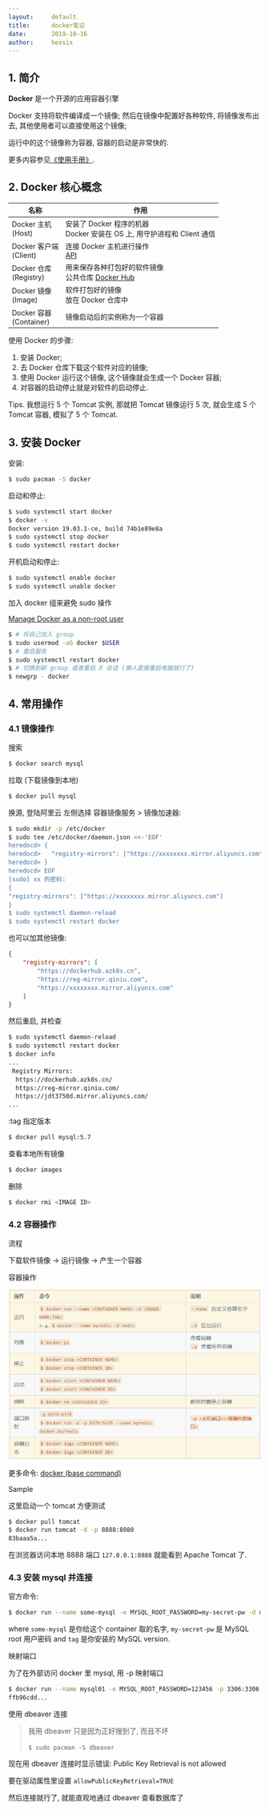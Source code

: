 ```yaml
---
layout:     default
title:      docker笔记
date:       2019-10-16
author:     hexsix
---
```


## 1. 简介

**Docker** 是一个开源的应用容器引擎

Docker 支持将软件编译成一个镜像; 然后在镜像中配置好各种软件, 将镜像发布出去, 其他使用者可以直接使用这个镜像;

运行中的这个镜像称为容器, 容器的启动是非常快的.

更多内容参见[《使用手册》](https://yeasy.gitbooks.io/docker_practice/image/).

## 2. Docker 核心概念

| 名称                         | 作用                                                         |
| ---------------------------- | ------------------------------------------------------------ |
| Docker 主机<br />(Host)      | 安装了 Docker 程序的机器<br />Docker 安装在 OS 上, 用守护进程和 Client 通信 |
| Docker 客户端<br />(Client)  | 连接 Docker 主机进行操作<br />[API](https://docs.docker.com/reference/api/docker_remote_api) |
| Docker 仓库<br />(Registry)  | 用来保存各种打包好的软件镜像<br />公共仓库 [Docker Hub](https://hub.docker.com) |
| Docker 镜像<br />(Image)     | 软件打包好的镜像<br />放在 Docker 仓库中                     |
| Docker 容器<br />(Container) | 镜像启动后的实例称为一个容器                                 |

使用 Docker 的步骤:

1. 安装 Docker;
2. 去 Docker 仓库下载这个软件对应的镜像;
3. 使用 Docker 运行这个镜像, 这个镜像就会生成一个 Docker 容器;
4. 对容器的启动停止就是对软件的启动停止.

Tips. 我想运行 5 个 Tomcat 实例, 那就把 Tomcat 镜像运行 5 次, 就会生成 5 个 Tomcat 容器, 模拟了 5 个 Tomcat.

## 3. 安装 Docker

安装:

```bash
$ sudo pacman -S docker
```

启动和停止:

```bash
$ sudo systemctl start docker
$ docker -v
Docker version 19.03.1-ce, build 74b1e89e8a
$ sudo systemctl stop docker
$ sudo systemctl restart docker
```

开机启动和停止:

```bash
$ sudo systemctl enable docker
$ sudo systemctl unable docker
```

加入 docker 组来避免 sudo 操作

[Manage Docker as a non-root user](https://docs.docker.com/install/linux/linux-postinstall/)

```bash
$ # 将自己加入 group
$ sudo usermod -aG docker $USER
$ # 重启服务
$ sudo systemctl restart docker
$ # 切换到新 group 或者重启 X 会话 (懒人直接重启电脑就行了)
$ newgrp - docker
```

## 4. 常用操作

### 4.1 镜像操作

搜索

```bash
$ docker search mysql
```

拉取 (下载镜像到本地) 

```bash
$ docker pull mysql 
```

换源, 登陆阿里云 左侧选择 容器镜像服务 > 镜像加速器:

```bash
$ sudo mkdir -p /etc/docker
$ sudo tee /etc/docker/daemon.json <<-'EOF'
heredocd> {
heredocd>   "registry-mirrors": ["https://xxxxxxxx.mirror.aliyuncs.com"]
heredocd> }
heredocd> EOF
[sudo] xx 的密码:
{
"registry-mirrors": ["https://xxxxxxxx.mirror.aliyuncs.com"]
}
$ sudo systemctl daemon-reload
$ sudo systemctl restart docker
```

也可以加其他镜像:

```json
{
    "registry-mirrors": [
        "https://dockerhub.azk8s.cn",
        "https://reg-mirror.qiniu.com",
        "https://xxxxxxxx.mirror.aliyuncs.com"
    ]
}
```

然后重启, 并检查

```bash
$ sudo systemctl daemon-reload
$ sudo systemctl restart docker
$ docker info
...
 Registry Mirrors:
  https://dockerhub.azk8s.cn/
  https://reg-mirror.qiniu.com/
  https://jdt3750d.mirror.aliyuncs.com/
...
```

:tag 指定版本

```bash
$ docker pull mysql:5.7
```

查看本地所有镜像

```bash
$ docker images
```

删除

```bash
$ docker rmi <IMAGE ID>
```

### 4.2 容器操作

流程

下载软件镜像 -> 运行镜像 -> 产生一个容器

容器操作

![1569306498774](/img/2019-10-16-docker笔记.assets/1569306498774.png)

更多命令: [docker (base command)](https://docs.docker.com/engine/reference/commandline/docker/)

Sample

这里启动一个 tomcat 方便测试

```bash
$ docker pull tomcat
$ docker run tomcat -d -p 8888:8080
83baaa5a...
```

在浏览器访问本地 8888 端口 `127.0.0.1:8888` 就能看到 Apache Tomcat 了.

### 4.3 安装 mysql 并连接

官方命令:

```bash
$ docker run --name some-mysql -e MYSQL_ROOT_PASSWORD=my-secret-pw -d mysql:tag
```

where `some-mysql` 是你给这个 container 取的名字, `my-secret-pw` 是 MySQL root 用户密码 and `tag` 是你安装的 MySQL version.

映射端口

为了在外部访问 docker 里 mysql, 用 -p 映射端口

```bash
$ docker run --name mysql01 -e MYSQL_ROOT_PASSWORD=123456 -p 3306:3306 -d mysql
ffb96cdd...
```

使用 dbeaver 连接

> 我用 dbeaver 只是因为正好搜到了, 而且不坏
>
> `$ sudo pacman -S dbeaver`

现在用 dbeaver 连接时显示错误: Public Key Retrieval is not allowed

要在驱动属性里设置 `allowPublicKeyRetrieval=TRUE`

然后连接就行了, 就能直观地通过 dbeaver 查看数据库了
